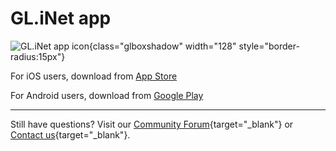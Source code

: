 # GL.iNet app

![GL.iNet app icon](https://static.gl-inet.com/docs/router/en/3/tutorials/mobile_app/app-icon_v2_256x256.png){class="glboxshadow" width="128" style="border-radius:15px"}

For iOS users, download from [App Store](https://apps.apple.com/us/app/gl-inet/id1523245996)

For Android users, download from [Google Play](https://play.google.com/store/apps/details?id=xyz.goodcloud.glinet)

---

Still have questions? Visit our [Community Forum](https://forum.gl-inet.com){target="_blank"} or [Contact us](https://www.gl-inet.com/contacts/){target="_blank"}.
